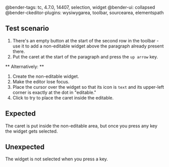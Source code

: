@bender-tags: tc, 4.7.0, 14407, selection, widget
@bender-ui: collapsed
@bender-ckeditor-plugins: wysiwygarea, toolbar, sourcearea, elementspath

## Test scenario

1. There's an empty button at the start of the second row in the toolbar - use it to add a non-editable widget
above the paragraph already present there.
2. Put the caret at the start of the paragraph and press the `up arrow` key.

** Alternatively: **
1. Create the non-editable widget.
2. Make the editor lose focus.
3. Place the cursor over the widget so that its icon is `text` and its upper-left corner is exactly at the dot in "editable."
4. Click to try to place the caret inside the editable.

## Expected

The caret is put inside the non-editable area, but once you press any key the widget gets selected.

## Unexpected

The widget is not selected when you press a key.
